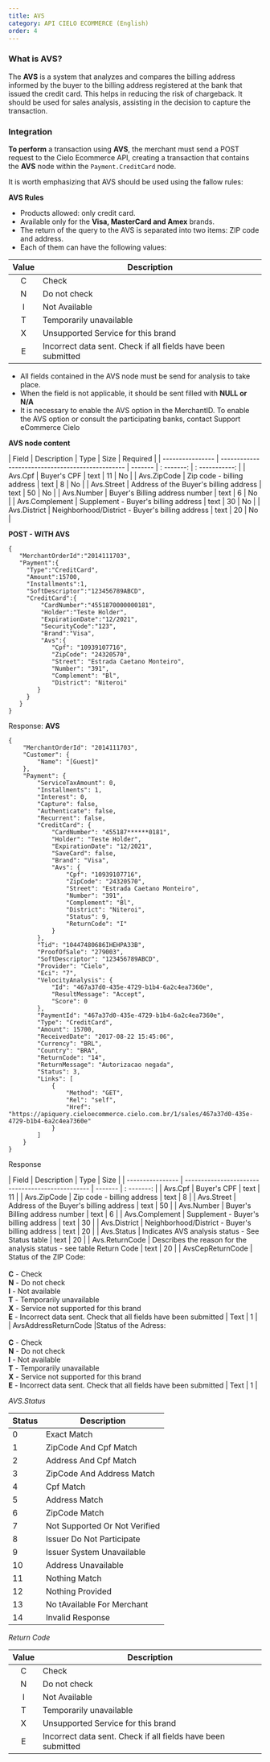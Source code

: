 ```yaml
---
title: AVS
category: API CIELO ECOMMERCE (English)
order: 4
---
```


### What is AVS?


The **AVS** is a system that analyzes and compares the billing address informed by the buyer to the billing address registered at the bank that issued the credit card. 
This helps in reducing the risk of chargeback. It should be used for sales analysis, assisting in the decision to capture the transaction.

### Integration

**To perform** a transaction using **AVS**, the merchant must send a POST request to the Cielo Ecommerce API, creating a transaction that contains the **AVS** node within the `Payment.CreditCard` node.

It is worth emphasizing that AVS should be used using the fallow rules:

**AVS Rules**

* Products allowed: only credit card.
* Available only for the **Visa, MasterCard and Amex** brands.
* The return of the query to the AVS is separated into two items: ZIP code and address.
* Each of them can have the following values:

 
| Value | Description                                                  |
|:-----:|--------------------------------------------------------------|
|     C | Check                                                        |
|     N | Do not check                                                 |
|     I | Not Available                                                |
|     T | Temporarily unavailable                                      |
|     X | Unsupported Service for this brand                           |
|     E | Incorrect data sent. Check if all fields have been submitted |

* All fields contained in the AVS node must be send for analysis to take place.
* When the field is not applicable, it should be sent filled with **NULL or N/A**
* It is necessary to enable the AVS option in the MerchantID. To enable the AVS option or consult the participating banks, contact Support eCommerce Cielo

**AVS node content**

| Field            | Description                                      | Type    | Size       | Required       |
| ---------------- | ------------------------------------------------ | ------- | : -------: | : -----------: |
| Avs.Cpf          | Buyer's CPF                                      | text    | 11         | No             |
| Avs.ZipCode      | Zip code - billing address                       | text    | 8          | No             |
| Avs.Street       | Address of the Buyer's billing address           | text    | 50         | No             |
| Avs.Number       | Buyer's Billing address number                   | text    | 6          | No             |
| Avs.Complement   | Supplement - Buyer's billing address             | text    | 30         | No             |
| Avs.District     | Neighborhood/District - Buyer's billing address  | text    | 20         | No             |




**POST - WITH AVS**
```
{
   "MerchantOrderId":"2014111703",
   "Payment":{
     "Type":"CreditCard",
     "Amount":15700,
     "Installments":1,
     "SoftDescriptor":"123456789ABCD",
     "CreditCard":{
         "CardNumber":"4551870000000181",
         "Holder":"Teste Holder",
         "ExpirationDate":"12/2021",
         "SecurityCode":"123",
         "Brand":"Visa",
         "Avs":{
        	"Cpf": "10939107716",
        	"ZipCode": "24320570",
        	"Street": "Estrada Caetano Monteiro",
        	"Number": "391",
        	"Complement": "Bl",
        	"District": "Niteroi"
    	}
     }
   }
}
```

Response: **AVS**

```
{
    "MerchantOrderId": "2014111703",
    "Customer": {
        "Name": "[Guest]"
    },
    "Payment": {
        "ServiceTaxAmount": 0,
        "Installments": 1,
        "Interest": 0,
        "Capture": false,
        "Authenticate": false,
        "Recurrent": false,
        "CreditCard": {
            "CardNumber": "455187******0181",
            "Holder": "Teste Holder",
            "ExpirationDate": "12/2021",
            "SaveCard": false,
            "Brand": "Visa",
            "Avs": {
                "Cpf": "10939107716",
                "ZipCode": "24320570",
                "Street": "Estrada Caetano Monteiro",
                "Number": "391",
                "Complement": "Bl",
                "District": "Niteroi",
                "Status": 9,
                "ReturnCode": "I"
            }
        },
        "Tid": "10447480686IHEHPA33B",
        "ProofOfSale": "279003",
        "SoftDescriptor": "123456789ABCD",
        "Provider": "Cielo",
        "Eci": "7",
        "VelocityAnalysis": {
            "Id": "467a37d0-435e-4729-b1b4-6a2c4ea7360e",
            "ResultMessage": "Accept",
            "Score": 0
        },
        "PaymentId": "467a37d0-435e-4729-b1b4-6a2c4ea7360e",
        "Type": "CreditCard",
        "Amount": 15700,
        "ReceivedDate": "2017-08-22 15:45:06",
        "Currency": "BRL",
        "Country": "BRA",
        "ReturnCode": "14",
        "ReturnMessage": "Autorizacao negada",
        "Status": 3,
        "Links": [
            {
                "Method": "GET",
                "Rel": "self",
                "Href": "https://apiquery.cieloecommerce.cielo.com.br/1/sales/467a37d0-435e-4729-b1b4-6a2c4ea7360e"
            }
        ]
    }
}
```


Response

| Field            | Description                                      | Type    | Size       | 
| ---------------- | ------------------------------------------------ | ------- | : -------: | 
| Avs.Cpf          | Buyer's CPF                                      | text    | 11         | 
| Avs.ZipCode      | Zip code - billing address                       | text    | 8          | 
| Avs.Street       | Address of the Buyer's billing address           | text    | 50         | 
| Avs.Number       | Buyer's Billing address number                   | text    | 6          | 
| Avs.Complement   | Supplement - Buyer's billing address             | text    | 30         | 
| Avs.District     | Neighborhood/District - Buyer's billing address  | text    | 20         | 
| Avs.Status       | Indicates AVS analysis status - See Status table | text    | 20         |
| Avs.ReturnCode   | Describes the reason for the analysis status - see table Return Code | text | 20      |
| AvsCepReturnCode | Status of the  ZIP Code:<br> <br> **C** - Check <br> **N** - Do not check <br> **I** - Not available <br> **T** - Temporarily unavailable <br> **X** - Service not supported for this brand <br> **E** - Incorrect data sent. Check that all fields have been submitted | Text | 1 |
| AvsAddressReturnCode |Status of the Adress:<br> <br> **C** - Check <br> **N** - Do not check <br> **I** - Not available <br> **T** - Temporarily unavailable <br> **X** - Service not supported for this brand <br> **E** - Incorrect data sent. Check that all fields have been submitted | Text | 1 |

*AVS.Status*

| Status | Description                   |
|--------|-------------------------------|
| 0      | Exact Match                   |
| 1      | ZipCode And Cpf Match         |
| 2      | Address And Cpf Match         |
| 3      | ZipCode And Address Match     |
| 4      | Cpf Match                     |
| 5      | Address Match                 |
| 6      | ZipCode Match                 |
| 7      | Not Supported Or Not Verified |
| 8      | Issuer Do Not Participate     |
| 9      | Issuer System Unavailable     |
| 10     | Address Unavailable           |
| 11     | Nothing Match                 |
| 12     | Nothing Provided              |
| 13     | No tAvailable For Merchant    |
| 14     | Invalid Response              |

*Return Code*

| Value | Description                                                  |
|:-----:|--------------------------------------------------------------|
|     C | Check                                                        |
|     N | Do not check                                                 |
|     I | Not Available                                                |
|     T | Temporarily unavailable                                      |
|     X | Unsupported Service for this brand                           |
|     E | Incorrect data sent. Check if all fields have been submitted |

